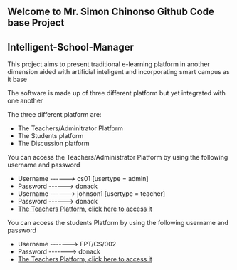 <h2>Welcome to Mr. Simon Chinonso Github Code base Project</h2>

<h2>Intelligent-School-Manager</h2>
<p>This project aims to present traditional e-learning platform in another dimension aided with artificial inteligent and incorporating smart campus as it base</P>
<p>The software is made up of three different platform but yet integrated with one another</p>
<p>The three different platform are:</p>
<ul>
<li>The Teachers/Adminitrator Platform</li>
<li>The Students platform</li>
<li>The Discussion platform</li>
</ul>
<p>You can access the Teachers/Administrator Platform by using the following username and password</p>
<ul>
  <li>Username ------> cs01 [usertype = admin]</li>
  <li>Password ------> donack</li>
  <li>Username ------> johnson1 [usertype = teacher]</li>
  <li>Password ------> donack</li>
  <li><a href="https://nigerbuyers.com.ng/edu/isms/teacher">The Teachers Platform, click here to access it</a></li>
 </ul>
 <p>You can access the students Platform by using the following username and password</p>
 <ul>
  <li>Username -------> FPT/CS/002</li>
  <li>Password -------> donack</li>
  <li><a href="https://nigerbuyers.com.ng/edu/isms/student">The Teachers Platform, click here to access it</a></li>
  </ul>
  
